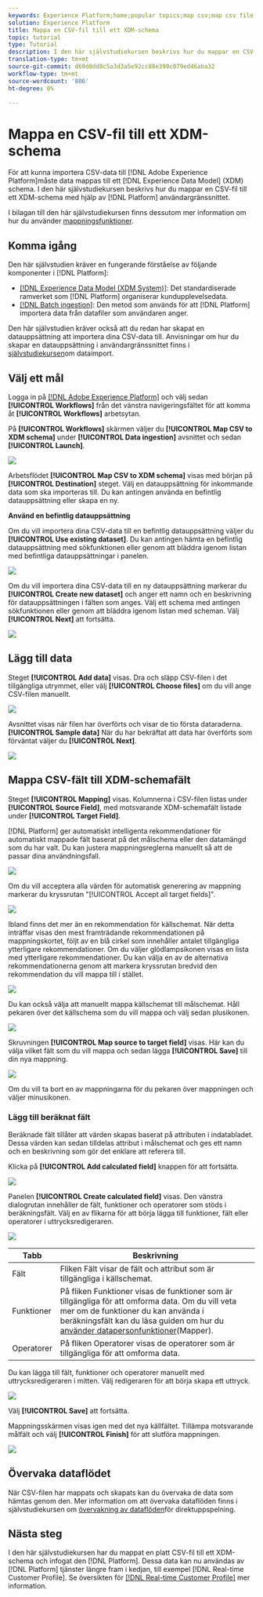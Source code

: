 ```yaml
---
keywords: Experience Platform;home;popular topics;map csv;map csv file;map csv file to xdm;map csv to xdm;ui guide;
solution: Experience Platform
title: Mappa en CSV-fil till ett XDM-schema
topic: tutorial
type: Tutorial
description: I den här självstudiekursen beskrivs hur du mappar en CSV-fil till ett XDM-schema med Adobe Experience Platform användargränssnitt.
translation-type: tm+mt
source-git-commit: d69d0dd8c5a3d3a5e92cc88e390c079ed46aba32
workflow-type: tm+mt
source-wordcount: '806'
ht-degree: 0%

---
```



# Mappa en CSV-fil till ett XDM-schema

För att kunna importera CSV-data till [!DNL Adobe Experience Platform]måste data mappas till ett [!DNL Experience Data Model] (XDM) schema. I den här självstudiekursen beskrivs hur du mappar en CSV-fil till ett XDM-schema med hjälp av [!DNL Platform] användargränssnittet.

I bilagan till den här självstudiekursen finns dessutom mer information om hur du använder [mappningsfunktioner](#mapping-functions).

## Komma igång

Den här självstudien kräver en fungerande förståelse av följande komponenter i [!DNL Platform]:

- [[!DNL Experience Data Model (XDM System)]](../../xdm/home.md): Det standardiserade ramverket som [!DNL Platform] organiserar kundupplevelsedata.
- [[!DNL Batch ingestion]](../batch-ingestion/overview.md): Den metod som används för att [!DNL Platform] importera data från datafiler som användaren anger.

Den här självstudien kräver också att du redan har skapat en datauppsättning att importera dina CSV-data till. Anvisningar om hur du skapar en datauppsättning i användargränssnittet finns i [självstudiekursen](./ingest-batch-data.md)om dataimport.

## Välj ett mål

Logga in på [[!DNL Adobe Experience Platform]](https://platform.adobe.com) och välj sedan **[!UICONTROL Workflows]** från det vänstra navigeringsfältet för att komma åt **[!UICONTROL Workflows]** arbetsytan.

På **[!UICONTROL Workflows]** skärmen väljer du **[!UICONTROL Map CSV to XDM schema]** under **[!UICONTROL Data ingestion]** avsnittet och sedan **[!UICONTROL Launch]**.

![](../images/tutorials/map-a-csv-file/workflows.png)

Arbetsflödet **[!UICONTROL Map CSV to XDM schema]** visas med början på **[!UICONTROL Destination]** steget. Välj en datauppsättning för inkommande data som ska importeras till. Du kan antingen använda en befintlig datauppsättning eller skapa en ny.

**Använd en befintlig datauppsättning**

Om du vill importera dina CSV-data till en befintlig datauppsättning väljer du **[!UICONTROL Use existing dataset]**. Du kan antingen hämta en befintlig datauppsättning med sökfunktionen eller genom att bläddra igenom listan med befintliga datauppsättningar i panelen.

![](../images/tutorials/map-a-csv-file/use-existing-dataset.png)

Om du vill importera dina CSV-data till en ny datauppsättning markerar du **[!UICONTROL Create new dataset]** och anger ett namn och en beskrivning för datauppsättningen i fälten som anges. Välj ett schema med antingen sökfunktionen eller genom att bläddra igenom listan med scheman. Välj **[!UICONTROL Next]** att fortsätta.

![](../images/tutorials/map-a-csv-file/create-new-dataset.png)

## Lägg till data

Steget **[!UICONTROL Add data]** visas. Dra och släpp CSV-filen i det tillgängliga utrymmet, eller välj **[!UICONTROL Choose files]** om du vill ange CSV-filen manuellt.

![](../images/tutorials/map-a-csv-file/add-data.png)

Avsnittet visas när filen har överförts och visar de tio första dataraderna. **[!UICONTROL Sample data]** När du har bekräftat att data har överförts som förväntat väljer du **[!UICONTROL Next]**.

![](../images/tutorials/map-a-csv-file/sample-data.png)

## Mappa CSV-fält till XDM-schemafält

Steget **[!UICONTROL Mapping]** visas. Kolumnerna i CSV-filen listas under **[!UICONTROL Source Field]**, med motsvarande XDM-schemafält listade under **[!UICONTROL Target Field]**.

[!DNL Platform] ger automatiskt intelligenta rekommendationer för automatiskt mappade fält baserat på det målschema eller den datamängd som du har valt. Du kan justera mappningsreglerna manuellt så att de passar dina användningsfall.

![](../images/tutorials/map-a-csv-file/mapping-with-suggestions.png)

Om du vill acceptera alla värden för automatisk generering av mappning markerar du kryssrutan &quot;[!UICONTROL Accept all target fields]&quot;.

![](../images/tutorials/map-a-csv-file/filled-mapping-with-suggestions.png)

Ibland finns det mer än en rekommendation för källschemat. När detta inträffar visas den mest framträdande rekommendationen på mappningskortet, följt av en blå cirkel som innehåller antalet tillgängliga ytterligare rekommendationer. Om du väljer glödlampsikonen visas en lista med ytterligare rekommendationer. Du kan välja en av de alternativa rekommendationerna genom att markera kryssrutan bredvid den rekommendation du vill mappa till i stället.

![](../images/tutorials/map-a-csv-file/multiple-recommendations.png)

Du kan också välja att manuellt mappa källschemat till målschemat. Håll pekaren över det källschema som du vill mappa och välj sedan plusikonen.

![](../images/tutorials/map-a-csv-file/mapping-with-suggestions-and-buttons.png)

Skruvningen **[!UICONTROL Map source to target field]** visas. Här kan du välja vilket fält som du vill mappa och sedan lägga **[!UICONTROL Save]** till din nya mappning.

![](../images/tutorials/map-a-csv-file/manual-mapping.png)

Om du vill ta bort en av mappningarna för du pekaren över mappningen och väljer minusikonen.

### Lägg till beräknat fält

Beräknade fält tillåter att värden skapas baserat på attributen i indatabladet. Dessa värden kan sedan tilldelas attribut i målschemat och ges ett namn och en beskrivning som gör det enklare att referera till.

Klicka på **[!UICONTROL Add calculated field]** knappen för att fortsätta.

![](../images/tutorials/map-a-csv-file/add-calculated-field.png)

Panelen **[!UICONTROL Create calculated field]** visas. Den vänstra dialogrutan innehåller de fält, funktioner och operatorer som stöds i beräkningsfält. Välj en av flikarna för att börja lägga till funktioner, fält eller operatorer i uttrycksredigeraren.

![](../images/tutorials/map-a-csv-file/create-calculated-fields.png)

| Tabb | Beskrivning |
| --------- | ----------- |
| Fält | Fliken Fält visar de fält och attribut som är tillgängliga i källschemat. |
| Funktioner | På fliken Funktioner visas de funktioner som är tillgängliga för att omforma data. Om du vill veta mer om de funktioner du kan använda i beräkningsfält kan du läsa guiden om hur du [använder datapersonfunktioner](../../data-prep/functions.md)(Mapper). |
| Operatorer | På fliken Operatorer visas de operatorer som är tillgängliga för att omforma data. |

Du kan lägga till fält, funktioner och operatorer manuellt med uttrycksredigeraren i mitten. Välj redigeraren för att börja skapa ett uttryck.

![](../images/tutorials/map-a-csv-file/create-calculated-field.png)

Välj **[!UICONTROL Save]** att fortsätta.

Mappningsskärmen visas igen med det nya källfältet. Tillämpa motsvarande målfält och välj **[!UICONTROL Finish]** för att slutföra mappningen.

![](../images/tutorials/map-a-csv-file/new-calculated-field.png)

## Övervaka dataflödet

När CSV-filen har mappats och skapats kan du övervaka de data som hämtas genom den. Mer information om att övervaka dataflöden finns i självstudiekursen om [övervakning av dataflöden](../../ingestion/quality/monitor-data-flows.md)för direktuppspelning.

## Nästa steg

I den här självstudiekursen har du mappat en platt CSV-fil till ett XDM-schema och infogat den [!DNL Platform]. Dessa data kan nu användas av [!DNL Platform] tjänster längre fram i kedjan, till exempel [!DNL Real-time Customer Profile]. Se översikten för [[!DNL Real-time Customer Profile]](../../profile/home.md) mer information.
